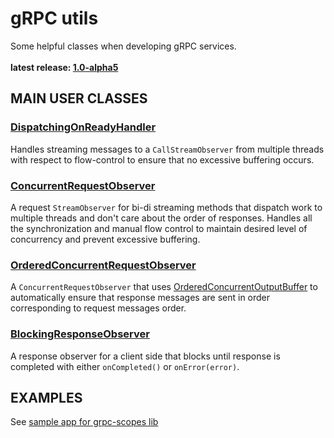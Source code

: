 # gRPC utils

Some helpful classes when developing gRPC services.<br/>
<br/>
**latest release: [1.0-alpha5](https://search.maven.org/artifact/pl.morgwai.base/grpc-utils/1.0-alpha5/jar)**


## MAIN USER CLASSES

### [DispatchingOnReadyHandler](src/main/java/pl/morgwai/base/grpc/utils/DispatchingOnReadyHandler.java)

Handles streaming messages to a `CallStreamObserver` from multiple threads with respect to flow-control to ensure that no excessive buffering occurs.


### [ConcurrentRequestObserver](src/main/java/pl/morgwai/base/grpc/utils/ConcurrentRequestObserver.java)

A request `StreamObserver` for bi-di streaming methods that dispatch work to multiple threads and don't care about the order of responses. Handles all the synchronization and manual flow control to maintain desired level of concurrency and prevent excessive buffering.


### [OrderedConcurrentRequestObserver](src/main/java/pl/morgwai/base/grpc/utils/OrderedConcurrentRequestObserver.java)

A `ConcurrentRequestObserver` that uses [OrderedConcurrentOutputBuffer](https://github.com/morgwai/java-utils/blob/master/src/main/java/pl/morgwai/base/utils/OrderedConcurrentOutputBuffer.java) to automatically ensure that response messages are sent in order corresponding to request messages order.


### [BlockingResponseObserver](src/main/java/pl/morgwai/base/grpc/utils/BlockingResponseObserver.java)

A response observer for a client side that blocks until response is completed with either `onCompleted()` or `onError(error)`.


## EXAMPLES

See [sample app for grpc-scopes lib](https://github.com/morgwai/grpc-scopes/tree/master/sample)
